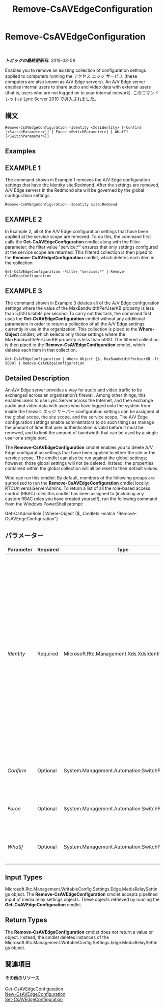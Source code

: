 ﻿---
title: Remove-CsAVEdgeConfiguration
TOCTitle: Remove-CsAVEdgeConfiguration
ms:assetid: 98bceec5-ed9d-4574-b6bf-f51e0f414ca7
ms:mtpsurl: https://technet.microsoft.com/ja-jp/library/Gg398786(v=OCS.15)
ms:contentKeyID: 48272928
ms.date: 05/19/2016
mtps_version: v=OCS.15
ms.translationtype: HT
---

# Remove-CsAVEdgeConfiguration

 

_**トピックの最終更新日:** 2015-03-09_

Enables you to remove an existing collection of configuration settings applied to computers running the アクセス エッジ サービス (these computers are also known as A/V Edge servers). An A/V Edge server enables internal users to share audio and video data with external users (that is, users who are not logged on to your internal network). このコマンドレットは Lync Server 2010 で導入されました。

## 構文

    Remove-CsAVEdgeConfiguration -Identity <XdsIdentity> [-Confirm [<SwitchParameter>]] [-Force <SwitchParameter>] [-WhatIf [<SwitchParameter>]]

## Examples

## EXAMPLE 1

The command shown in Example 1 removes the A/V Edge configuration settings that have the Identity site:Redmond. After the settings are removed, A/V Edge servers in the Redmond site will be governed by the global configuration settings.

    Remove-CsAVEdgeConfiguration -Identity site:Redmond

## EXAMPLE 2

In Example 2, all of the A/V Edge configuration settings that have been applied at the service scope are removed. To do this, the command first calls the **Get-CsAVEdgeConfiguration** cmdlet along with the Filter parameter; the filter value "service:\*" ensures that only settings configured at the service scope are returned. This filtered collection is then piped to the **Remove-CsAVEdgeConfiguration** cmdlet, which deletes each item in the collection.

    Get-CsAVEdgeConfiguration -Filter "service:*" | Remove-CsAVEdgeConfiguration

## EXAMPLE 3

The command shown in Example 3 deletes all of the A/V Edge configuration settings where the value of the MaxBandwidthPerUserKB property is less than 5,000 kilobits per second. To carry out this task, the command first uses the **Get-CsAVEdgeConfiguration** cmdlet without any additional parameters in order to return a collection of all the A/V Edge settings currently in use in the organization. This collection is piped to the **Where-Object** cmdlet, which selects only those settings where the MaxBandwidthPerUserKB property is less than 5000. The filtered collection is then piped to the **Remove-CsAVEdgeConfiguration** cmdlet, which deletes each item in that collection.

    Get-CsAVEdgeConfiguration | Where-Object {$_.MaxBandwidthPerUserKB -lt 5000} | Remove-CsAVEdgeConfiguration

## Detailed Description

An A/V Edge server provides a way for audio and video traffic to be exchanged across an organization’s firewall. Among other things, this enables users to use Lync Server across the Internet, and then exchange audio and video data with users who have logged onto the system from inside the firewall. エッジ サーバー configuration settings can be assigned at the global scope, the site scope, and the service scope. The A/V Edge configuration settings enable administrators to do such things as manage the amount of time that user authentication is valid before it must be renewed, and to limit the amount of bandwidth that can be used by a single user or a single port.

The **Remove-CsAVEdgeConfiguration** cmdlet enables you to delete A/V Edge configuration settings that have been applied to either the site or the service scope. The cmdlet can also be run against the global settings; however, those global settings will not be deleted. Instead, the properties contained within the global collection will all be reset to their default values.

Who can run this cmdlet: By default, members of the following groups are authorized to run the **Remove-CsAVEdgeConfiguration** cmdlet locally: RTCUniversalServerAdmins. To return a list of all the role-based access control (RBAC) roles this cmdlet has been assigned to (including any custom RBAC roles you have created yourself), run the following command from the Windows PowerShell prompt:

Get-CsAdminRole | Where-Object {$\_.Cmdlets –match "Remove-CsAVEdgeConfiguration"}

## パラメーター


<table>
<colgroup>
<col style="width: 25%" />
<col style="width: 25%" />
<col style="width: 25%" />
<col style="width: 25%" />
</colgroup>
<thead>
<tr class="header">
<th>Parameter</th>
<th>Required</th>
<th>Type</th>
<th>Description</th>
</tr>
</thead>
<tbody>
<tr class="odd">
<td><p><em>Identity</em></p></td>
<td><p>Required</p></td>
<td><p>Microsoft.Rtc.Management.Xds.XdsIdentity</p></td>
<td><p>Unique identifier for the collection of A/V Edge configuration settings to be removed. To &quot;remove&quot; the global collection, use the following syntax: -Identity global. (As noted previously, the global settings cannot be removed; the properties can only be reset to their default values.) To remove a site collection, use syntax similar to this: -Identity site:Redmond. Settings configured at the service scope should be referred to using syntax similar to this:</p>
<p>-Identity service:EdgeServer:atl-cs-001.litwareinc.com</p>
<p>You cannot use wildcards when specifying a policy Identity.</p></td>
</tr>
<tr class="even">
<td><p><em>Confirm</em></p></td>
<td><p>Optional</p></td>
<td><p>System.Management.Automation.SwitchParameter</p></td>
<td><p>コマンドの実行前に確認メッセージが表示されます。</p></td>
</tr>
<tr class="odd">
<td><p><em>Force</em></p></td>
<td><p>Optional</p></td>
<td><p>System.Management.Automation.SwitchParameter</p></td>
<td><p>Suppresses the display of any non-fatal error message that might occur when running the command.</p></td>
</tr>
<tr class="even">
<td><p><em>WhatIf</em></p></td>
<td><p>Optional</p></td>
<td><p>System.Management.Automation.SwitchParameter</p></td>
<td><p>実際にコマンドを実行しなくてもコマンドの実行結果がわかります。</p></td>
</tr>
</tbody>
</table>


## Input Types

Microsoft.Rtc.Management.WritableConfig.Settings.Edge.MediaRelaySettings object. The **Remove-CsAVEdgeConfiguration** cmdlet accepts pipelined input of media relay settings objects. These objects retrieved by running the **Get-CsAVEdgeConfiguration** cmdlet.

## Return Types

The **Remove-CsAVEdgeConfiguration** cmdlet does not return a value or object. Instead, the cmdlet deletes instances of the Microsoft.Rtc.Management.WritableConfig.Settings.Edge.MediaRelaySettings object.

## 関連項目

#### その他のリソース

[Get-CsAVEdgeConfiguration](get-csavedgeconfiguration.md)  
[New-CsAVEdgeConfiguration](new-csavedgeconfiguration.md)  
[Set-CsAVEdgeConfiguration](set-csavedgeconfiguration.md)

